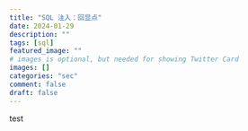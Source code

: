 ```yaml
---
title: "SQL 注入：回显点"
date: 2024-01-29
description: ""
tags: [sql]
featured_image: ""
# images is optional, but needed for showing Twitter Card
images: []
categories: "sec"
comment: false
draft: false
---
```

test